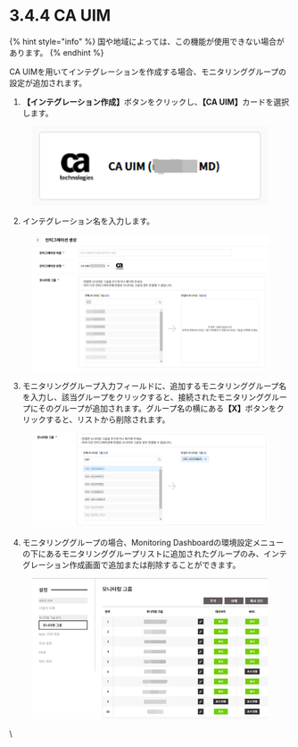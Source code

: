 # 3.4.4 CA UIM

{% hint style="info" %}
国や地域によっては、この機能が使用できない場合があります。
{% endhint %}

CA UIMを用いてインテグレーションを作成する場合、モニタリンググループの設定が追加されます。



1. **【インテグレーション作成】**&#x30DC;タンをクリックし、**【CA UIM】**&#x30AB;ードを選択します。

<figure><img src="../../.gitbook/assets/image (148).png" alt=""><figcaption></figcaption></figure>

2. インテグレーション名を入力します。

<figure><img src="../../.gitbook/assets/image (149).png" alt=""><figcaption></figcaption></figure>



3. モニタリンググループ入力フィールドに、追加するモニタリンググループ名を入力し、該当グループをクリックすると、接続されたモニタリンググループにそのグループが追加されます。グループ名の横にあ&#x308B;**【X】**&#x30DC;タンをクリックすると、リストから削除されます。

<figure><img src="../../.gitbook/assets/image (150).png" alt=""><figcaption></figcaption></figure>

4. モニタリンググループの場合、Monitoring Dashboardの環境設定メニューの下にあるモニタリンググループリストに追加されたグループのみ、インテグレーション作成画面で追加または削除することができます。

<figure><img src="../../.gitbook/assets/image (151).png" alt=""><figcaption></figcaption></figure>

\
